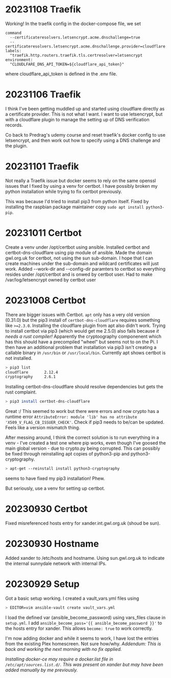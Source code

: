 # 20231108 Traefik
Working! In the traefik config in the docker-compose file, we set 

```
command
  --certificateresolvers.letsencrypt.acme.dnschallenge=true
  --certificateresolvers.letsencrypt.acme.dnschallenge.provider=cloudflare
labels:
  "traefik.http.routers.traefik.tls.certresolver=letsencrypt
environment:
  "CLOUDLFARE_DNS_API_TOKEN=${cloudflare_api_token}"
```
where cloudflare_api_token is defined in the .env file.

# 20231106 Traefik
I think I've been getting muddled up and started using cloudflare directly as a certificate provider. This is not what I want. I want to use letsencrypt, but with a cloudflare plugin to manage the setting up of DNS verification records.

Co back to Predrag's udemy course and reset traefik's docker config to use letsencrypt, and then work out how to specify using a DNS challenge and the plugin.

# 20231101 Traefik
Not really a Traefik issue but docker seems to rely on the same openssl issues that I fixed by using a venv for certbot. I have possibly broken my python installation while trying to fix certbot previously.

This was because I'd tried to install pip3 from python itself. Fixed by installing the raspbian package maintainer copy ```sudo apt install python3-pip```.

# 20231011 Certbot
Create a venv under /opt/certbot using ansible.
Installed certbot and certbot-dns-cloudflare using pip module of ansible.
Made the domain gwl.org.uk for certbot, not using the sun sub-domain. I hope that I can create machines under the sub-domain and wildcard certificates will just work.
Added --work-dir and --config-dir paramters to certbot so everything resides under /opt/certbot and is onwed by certbot user.
Had to make /var/log/letsencrypt owned by certbot user
# 20231008 Certbot
There are bigger issues with Certbot. ```apt``` only has a very old version (0.31.0) but the pip3 install of ```certbot-dns-cloudflare``` requires something like ```>=2.3.0```. Installing the cloudflare plugin from apt also didn't work.
Trying to install certbot via pip3 (which would get me 2.5.0) also fails because *it needs a rust compiler!* Apparently the cryptoography componenent which has this should have a precompiled "wheel" but seems not to on the Pi. I then have an additional problem that installation via pip3 isn't creating a callable binary in ```/usr/bin``` or ```/usr/local/bin```.
Currently apt shows certbot is not installed.
```bash
> pip3 list
cloudflare       2.12.4
cryptography     2.6.1
```
Installing certbot-dns-cloudflare should resolve dependencies but gets the rust complaint.
```bash
> pip3 install certbot-dns-cloudflare
```
Great :/ This seemed to work but there were errors and now crypto has a runtime error
```AttributeError: module 'lib' has no attribute 'X509_V_FLAG_CB_ISSUER_CHECK'```.
Check if pip3 needs to be/can be updated. Feels like a version mismatch thing.

After messing around, I think the correct solution is to run everything in a venv - I've created a test one where pip works, even though I've goosed the main global version - due to crypto.py being corrupted. This can possibly be fixed through reinstalling apt copies of python3-pip and python3-cryptography.
```bash
> apt-get --reinstall install python3-cryptography
```
seems to have fixed my pip3 installation! Phew.

But seriously, use a venv for setting up certbot.


# 20230930 Certbot
Fixed misreferenced hosts entry for xander.int.gwl.org.uk (shoud be sun).
# 20230930 Hostname
Added xander to /etc/hosts and hostname. Using sun.gwl.org.uk to indicate the internal sunnydale network with internal IPs.
# 20230929 Setup
Got a basic setup working. I created a vault_vars.yml files using
```bash
> EDITOR=vim ansible-vault create vault_vars.yml
```
I load the defined var (ansible_become_password) using vars_files clause in ```setup.yml```.
I add ```ansible_become_pass='{{ ansible_become_password }}'``` to the hosts entry for xander. This allows ```become: true``` to work correctly.

I'm now adding docker and while it seems to work, I have lost the entries from the existing Plex homescreen. Not sure how/why. *Addendum: This is back and working the next morning with no fix applied.*

*Installing docker-ce may require a docker.list file in ```/etc/apt/sources.list.d/```. This was present on xander but may have been added manually by me previously.*